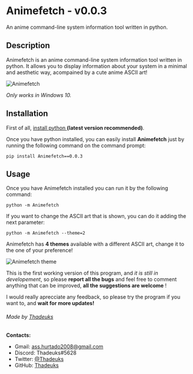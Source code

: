 # Animefetch - v0.0.3
An anime command-line system information tool written in python.

## Description
Animefetch is an anime command-line system information tool written in python. It allows you to display information about your system in a minimal and aesthetic way, acompained by a cute anime ASCII art!

![Animefetch](https://user-images.githubusercontent.com/93542549/151196842-3f8d6987-1895-47d5-970e-391fa6f99479.jpg)


*Only works in Windows 10.*

## Installation 

First of all, [install python ](https://www.python.org/downloads/ "install python ")**(latest version recommended)**.

Once you have python installed, you can easily install **Animefetch** just by running the following command on the command prompt:

`pip install Animefetch==0.0.3`

## Usage
Once you have Animefetch installed you can run it by the following command:

`python -m Animefetch `

If you want to change the ASCII art that is shown, you can do it adding the next parameter:

`python -m Animefetch --theme=2`

Animefetch has **4 themes** available with a different ASCII art,  change it to the one of your preference!

![Animefetch theme ](https://user-images.githubusercontent.com/93542549/151197079-10f0ff88-2f31-41eb-a0e6-26702320580f.jpg)



This is the first working version of this program, and *it is still in developement*, so please **report all the bugs** and feel free to comment anything that can be improved,  **all the suggestions are welcome** !

I would really aprecciate any feedback, so please try the program if you want to, and **wait for more updates!**



###### Made by [Thadeuks](https://github.com/Thadeuks "Thadeuks")
**Contacts:**
- Gmail: ass.hurtado2008@gmail.com
- Discord:  Thadeuks#5628
- Twitter: [@Thadeuks](https://twitter.com/Thadeuks "@Thadeuks")
- GitHub: [Thadeuks](https://github.com/Thadeuks "Thadeuks")
